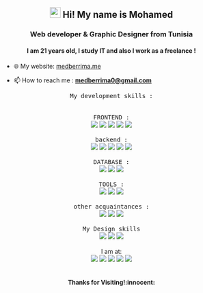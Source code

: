 <h2 align="center"><img src="https://media.giphy.com/media/hvRJCLFzcasrR4ia7z/giphy.gif" width="25px"> Hi! My name is Mohamed</h2>
<h3 align="center">Web developer & Graphic Designer from Tunisia</h3>
<h4 align="center">
 I am 21 years old, I study IT and also I work as a freelance !
</h4>

- 🌐 My website: [medberrima.me](https://medberrima.me)

- 📫 How to reach me : **medberrima0@gmail.com**




<p align="center">
   <samp>My development skills : </samp> <br>
    <br><br><samp>FRONTEND : </samp> <br>
   <img src="https://img.shields.io/badge/React Js-61DAFB?style=for-the-badge&logo=react&logoColor=white"/>
   <img src="https://img.shields.io/badge/JavaScript-F7DF1E?style=for-the-badge&logo=javascript&logoColor=black"/> 
   <img src="https://img.shields.io/badge/Bootstrap-563D7C?style=for-the-badge&logo=bootstrap&logoColor=white"/>
   <img src="https://img.shields.io/badge/CSS3-1572B6?style=for-the-badge&logo=css3&logoColor=white"/> 
   <img src="https://img.shields.io/badge/HTML5-E34F26?style=for-the-badge&logo=html5&logoColor=white"/>
 <br><br><samp>backend : </samp> <br>
  <img src="https://img.shields.io/badge/express-DD0031?style=for-the-badge&logo=express&logoColor=white"/>
  <img src="https://img.shields.io/badge/Spring Boot-61DAFs?style=for-the-badge&logo=SpringBoot&logoColor=white"/>
  <img src="https://img.shields.io/badge/Symfony-000000?style=for-the-badge&logo=Symfony&logoColor=white"/>
  <img src="https://img.shields.io/badge/PHP-777BB4?style=for-the-badge&logo=php&logoColor=white"/>
 <img src="https://img.shields.io/badge/java-blue?style=for-the-badge&logo=java&logoColor=white"/>
 <br><br><samp>DATABASE : </samp> <br>
   <img src="https://img.shields.io/badge/Mongo-green?style=for-the-badge&logo=mongodb&logoColor=white"/>
   <img src="https://img.shields.io/badge/MySQL-orange?style=for-the-badge&logo=mysql&logoColor=black"/>
 <img src="https://img.shields.io/badge/pl/sql-red?style=for-the-badge&logo=pl-dsl&logoColor=black"/>
  <br><br><samp>TOOLS : </samp> <br>
   <img src="https://img.shields.io/badge/uml-0769AD?style=for-the-badge&logo=UML&logoColor=white"/> 
   <img src="https://img.shields.io/badge/Visual_Studio_Code-0078D4?style=for-the-badge&logo=visual%20studio%20code&logoColor=white"/> 
   <img src="https://img.shields.io/badge/git/github-E34F26?style=for-the-badge&logo=github&logoColor=white"/>
 <br><br><samp> other acquaintances : </samp> <br>
   <img src="https://img.shields.io/badge/Angular-red?style=for-the-badge&logo=angular&logoColor=white"/>
   <img src="https://img.shields.io/badge/Android-green?style=for-the-badge&logo=android&logoColor=white"/>
   <img src="https://img.shields.io/badge/Python-yellow?style=for-the-badge&logo=python&logoColor=white"/>
  <br><br><samp>My Design skills </samp> <br>
   <img src="https://img.shields.io/badge/Adobe%20Photoshop-31A8FF?style=for-the-badge&logo=Adobe%20Photoshop&logoColor=black"/> 
  <img src="https://img.shields.io/badge/Adobe%20Illustrator-FF9A00?style=for-the-badge&logo=adobe%20illustrator&logoColor=black"/> 
  <img src="https://img.shields.io/badge/Adobe%20XD-FF61F6?style=for-the-badge&logo=Adobe%20XD&logoColor=black"/> <br><br>
    I am at: <br>
<a href="http://medberrima.me/" target="_blank"><img src="https://img.shields.io/badge/website%20-%2314354C.svg?&style=for-the-badge&logo=website&logoColor=white"/></a>
<a href="https://www.instagram.com/medberrimaa/" target="_blank"><img src="https://img.shields.io/badge/Instagram-E4405F?style=for-the-badge&logo=instagram&logoColor=white"/></a>
<a href="https://www.linkedin.com/in/medberrima/" target="_blank"><img src="https://img.shields.io/badge/LinkedIn-0077B5?style=for-the-badge&logo=linkedin&logoColor=white"/></a>
<a href="https://www.behance.net/medberrima" target="_blank"><img src="https://img.shields.io/badge/-Behance-blue?style=for-the-badge&logo=behance&logoColor=white"/></a>
<a href="https://www.github.com/medberrima" target="_blank"><img src="https://img.shields.io/badge/GitHub-100000?style=for-the-badge&logo=github&logoColor=white"/></a>
<br />
<br />
  


<h4 align="center"> Thanks for Visiting!:innocent:</h4>
</p> 

